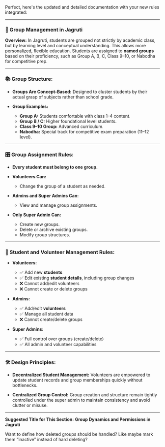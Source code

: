Perfect, here's the updated and detailed documentation with your new rules integrated:

---

### **👥 Group Management in Jagruti**

**Overview:**
In Jagruti, students are grouped not strictly by academic class, but by learning level and conceptual understanding. This allows more personalized, flexible education. Students are assigned to **named groups** based on their proficiency, such as Group A, B, C, Class 9–10, or Nabodha for competitive prep.

---

### **📚 Group Structure:**

* **Groups Are Concept-Based:**
  Designed to cluster students by their actual grasp of subjects rather than school grade.

* **Group Examples:**

  * **Group A:** Students comfortable with class 1–4 content.
  * **Group B / C:** Higher foundational level students.
  * **Class 9–10 Group:** Advanced curriculum.
  * **Nabodha:** Special track for competitive exam preparation (11–12 level).

---

### **🎛️ Group Assignment Rules:**

* **Every student must belong to one group.**
* **Volunteers Can:**

  * Change the group of a student as needed.
* **Admins and Super Admins Can:**

  * View and manage group assignments.
* **Only Super Admin Can:**

  * Create new groups.
  * Delete or archive existing groups.
  * Modify group structures.

---

### **👤 Student and Volunteer Management Rules:**

* **Volunteers:**

  * ✅ Add new **students**
  * ✅ Edit existing **student details**, including group changes
  * ❌ Cannot add/edit volunteers
  * ❌ Cannot create or delete groups

* **Admins:**

  * ✅ Add/edit **volunteers**
  * ✅ Manage all student data
  * ❌ Cannot create/delete groups

* **Super Admins:**

  * ✅ Full control over groups (create/delete)
  * ✅ All admin and volunteer capabilities

---

### **🛠️ Design Principles:**

* **Decentralized Student Management:**
  Volunteers are empowered to update student records and group memberships quickly without bottlenecks.

* **Centralized Group Control:**
  Group creation and structure remain tightly controlled under the super admin to maintain consistency and avoid clutter or misuse.

---

**Suggested Title for This Section:**
**Group Dynamics and Permissions in Jagruti**

Want to define how deleted groups should be handled? Like maybe mark them “inactive” instead of hard deleting?
